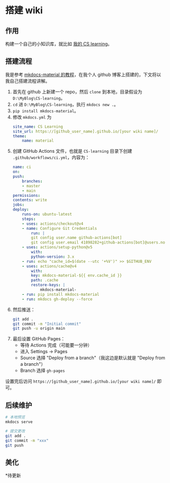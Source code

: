 # 搭建 wiki

## 作用

构建一个自己的小知识库，就比如 [我的 CS learning](https://tenshi0x0.github.io/CS-learning/)。

## 搭建流程

我是参考 [mkdocs-material 的教程](https://squidfunk.github.io/mkdocs-material/getting-started/)，在我个人 github 博客上搭建的，下文将以我自己搭建流程讲解。

1. 首先在 github 上新建一个 repo，然后 `clone` 到本地，目录假设为 `D:\MyBlog\CS-learning`。
2. `cd` 进 `D:\MyBlog\CS-learning`，执行 `mkdocs new .`。
3. `pip install mkdocs-material`。
4. 修改 `mkdocs.yml` 为
    ```yaml
    site_name: CS Learning
    site_url: https://[github_user_name].github.io/[your wiki name]/
    theme:
        name: material
    ```
5. 创建 GitHub Actions 文件，也就是 `CS-learning` 目录下创建 `.github/workflows/ci.yml`，内容为：
    ```yaml
    name: ci 
    on:
    push:
        branches:
        - master 
        - main
    permissions:
    contents: write
    jobs:
    deploy:
        runs-on: ubuntu-latest
        steps:
        - uses: actions/checkout@v4
        - name: Configure Git Credentials
            run: |
            git config user.name github-actions[bot]
            git config user.email 41898282+github-actions[bot]@users.noreply.github.com
        - uses: actions/setup-python@v5
            with:
            python-version: 3.x
        - run: echo "cache_id=$(date --utc '+%V')" >> $GITHUB_ENV
        - uses: actions/cache@v4
            with:
            key: mkdocs-material-${{ env.cache_id }}
            path: .cache
            restore-keys: |
                mkdocs-material-
        - run: pip install mkdocs-material 
        - run: mkdocs gh-deploy --force
    ```
6. 然后推送：
    ```sh
    git add .
    git commit -m "Initial commit"
    git push -u origin main
    ```
7. 最后设置 GitHub Pages：
    - 等待 Actions 完成（可能要一分钟）
    - 进入 Settings → Pages
    - Source 选择 "Deploy from a branch"（我这边是默认就是 "Deploy from a branch"）
    - Branch 选择 `gh-pages`


设置完后访问 `https://[github_user_name].github.io/[your wiki name]/` 即可。

## 后续维护

```sh
# 本地预览
mkdocs serve

# 提交更改
git add .
git commit -m "xxx"
git push
```


## 美化

*待更新